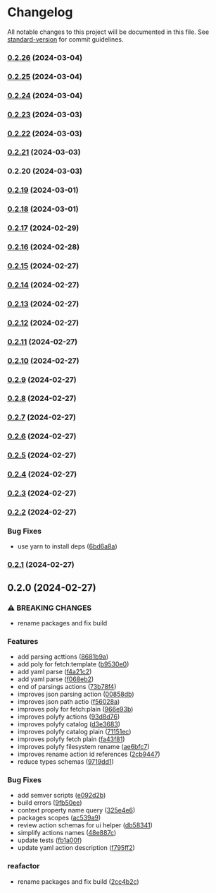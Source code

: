 # Changelog

All notable changes to this project will be documented in this file. See [standard-version](https://github.com/conventional-changelog/standard-version) for commit guidelines.

### [0.2.26](https://github.com/kode3tech/k3t-backstage-plugin-scaffolder-backend-module-parsings/compare/v0.2.25...v0.2.26) (2024-03-04)

### [0.2.25](https://github.com/kode3tech/k3t-backstage-plugin-scaffolder-backend-module-parsings/compare/v0.2.24...v0.2.25) (2024-03-04)

### [0.2.24](https://github.com/kode3tech/k3t-backstage-plugin-scaffolder-backend-module-parsings/compare/v0.2.23...v0.2.24) (2024-03-04)

### [0.2.23](https://github.com/kode3tech/backstage-proto/compare/v0.2.22...v0.2.23) (2024-03-03)

### [0.2.22](https://github.com/kode3tech/backstage-proto/compare/v0.2.21...v0.2.22) (2024-03-03)

### [0.2.21](https://github.com/kode3tech/backstage-proto/compare/v0.2.20...v0.2.21) (2024-03-03)

### 0.2.20 (2024-03-03)

### [0.2.19](https://github.com/kode3tech/backstage-proto/compare/v1.3.3...v0.2.19) (2024-03-01)

### [0.2.18](https://github.com/kode3tech/backstage-proto/compare/v1.3.1...v0.2.18) (2024-03-01)

### [0.2.17](https://github.com/kode3tech/backstage-proto/compare/v1.2.1...v0.2.17) (2024-02-29)

### [0.2.16](https://github.com/kode3tech/backstage-proto/compare/v0.2.15...v0.2.16) (2024-02-28)

### [0.2.15](https://github.com/kode3tech/backstage-proto/compare/v0.1.2...v0.2.15) (2024-02-27)

### [0.2.14](https://github.com/kode3tech/backstage-proto/compare/v0.2.13...v0.2.14) (2024-02-27)

### [0.2.13](https://github.com/kode3tech/backstage-proto/compare/v0.2.12...v0.2.13) (2024-02-27)

### [0.2.12](https://github.com/kode3tech/backstage-proto/compare/v0.2.11...v0.2.12) (2024-02-27)

### [0.2.11](https://github.com/kode3tech/backstage-proto/compare/v0.2.10...v0.2.11) (2024-02-27)

### [0.2.10](https://github.com/kode3tech/backstage-proto/compare/v0.2.9...v0.2.10) (2024-02-27)

### [0.2.9](https://github.com/kode3tech/backstage-proto/compare/v0.2.8...v0.2.9) (2024-02-27)

### [0.2.8](https://github.com/kode3tech/backstage-proto/compare/v0.2.7...v0.2.8) (2024-02-27)

### [0.2.7](https://github.com/kode3tech/backstage-proto/compare/v0.2.6...v0.2.7) (2024-02-27)

### [0.2.6](https://github.com/kode3tech/backstage-proto/compare/v0.2.5...v0.2.6) (2024-02-27)

### [0.2.5](https://github.com/kode3tech/backstage-proto/compare/v0.2.4...v0.2.5) (2024-02-27)

### [0.2.4](https://github.com/kode3tech/backstage-proto/compare/v0.2.3...v0.2.4) (2024-02-27)

### [0.2.3](https://github.com/kode3tech/backstage-proto/compare/v0.2.2...v0.2.3) (2024-02-27)

### [0.2.2](https://github.com/kode3tech/backstage-proto/compare/v0.2.1...v0.2.2) (2024-02-27)


### Bug Fixes

* use yarn to install deps ([6bd6a8a](https://github.com/kode3tech/backstage-proto/commit/6bd6a8aa1a5cd3226c9120d9fc645ab2298eea75))

### [0.2.1](https://github.com/kode3tech/backstage-proto/compare/v0.2.0...v0.2.1) (2024-02-27)

## 0.2.0 (2024-02-27)


### ⚠ BREAKING CHANGES

* rename packages and fix build

### Features

* add parsing acttions ([8681b9a](https://github.com/kode3tech/backstage-proto/commit/8681b9a6867ac60c288c890f948d35fa82ed9d29))
* add poly for fetch:template ([b9530e0](https://github.com/kode3tech/backstage-proto/commit/b9530e037af295c2d7dd983e3542eccf1f6de056))
* add yaml parse ([f4a21c2](https://github.com/kode3tech/backstage-proto/commit/f4a21c231d12c410cb548b28ef1116cf0e92be88))
* add yaml parse ([f068eb2](https://github.com/kode3tech/backstage-proto/commit/f068eb2416c742333c73e0cd2978d76ee6bf865d))
* end of parsings actions ([73b78f4](https://github.com/kode3tech/backstage-proto/commit/73b78f422532156081e472ee1d784cbe4bba19f8))
* improves json parsing action ([00858db](https://github.com/kode3tech/backstage-proto/commit/00858db4f8cdde99ef413becee70b8e60717973c))
* improves json path actio ([f56028a](https://github.com/kode3tech/backstage-proto/commit/f56028a7be6baa350719f9ff21f664ec08a81964))
* improves poly for fetch:plain ([966e93b](https://github.com/kode3tech/backstage-proto/commit/966e93b3b65538842cea8401db8f42b2ef9b1782))
* improves polyfy actions ([93d8d76](https://github.com/kode3tech/backstage-proto/commit/93d8d76706205459ed4169a4578496fd82d53101))
* improves polyfy catalog ([d3e3683](https://github.com/kode3tech/backstage-proto/commit/d3e3683d418505b3c5685f06798988d07ff23c35))
* improves polyfy catalog plain ([71151ec](https://github.com/kode3tech/backstage-proto/commit/71151ec1b920c96251dcc2b1c71d4845a82e43c5))
* improves polyfy fetch plain ([fa43f81](https://github.com/kode3tech/backstage-proto/commit/fa43f8192f3290a3e358f1c184e59143edf711d6))
* improves polyfy filesystem rename ([ae6bfc7](https://github.com/kode3tech/backstage-proto/commit/ae6bfc7620c2ddfefab533ea88bb894dc44db70c))
* improves rename action id references ([2cb9447](https://github.com/kode3tech/backstage-proto/commit/2cb94478baca3f707b2479fa9774f430155865de))
* reduce types schemas ([9719dd1](https://github.com/kode3tech/backstage-proto/commit/9719dd12a75f8ab992318fbc8c7a9a732d790e4f))


### Bug Fixes

* add semver scripts ([e092d2b](https://github.com/kode3tech/backstage-proto/commit/e092d2b77d5d23d9b29b809e32a70d393d3a95f0))
* build errors ([9fb50ee](https://github.com/kode3tech/backstage-proto/commit/9fb50eed8a0ca2c09d63e9ec9ce7c45c91259036))
* context property name query ([325e4e6](https://github.com/kode3tech/backstage-proto/commit/325e4e6f2226a65a133490894deca7f226b45c23))
* packages scopes ([ac539a9](https://github.com/kode3tech/backstage-proto/commit/ac539a9b46ea74e9b52a7749a05adc244cd4a8e9))
* review action schemas for ui helper ([db58341](https://github.com/kode3tech/backstage-proto/commit/db58341559ef91bd5454b140ee8583d45d1acbff))
* simplify actions names ([48e887c](https://github.com/kode3tech/backstage-proto/commit/48e887caf776dda70dd1f79db0f7e690abad9573))
* update tests ([fb1a00f](https://github.com/kode3tech/backstage-proto/commit/fb1a00f3b58c95f52809e1ec8945c69f9bf2b95b))
* update yaml action description ([f795ff2](https://github.com/kode3tech/backstage-proto/commit/f795ff2b9bba698853bef28b6b4ee561a270c78e))


### reafactor

* rename packages and fix build ([2cc4b2c](https://github.com/kode3tech/backstage-proto/commit/2cc4b2c8e75e2d00d297829d973e0f10259a94d7))
